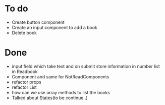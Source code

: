 # To do

- Create button component
- Create an input component to add a book
- Delete book

# Done

- input field which take text and on submit store information in number list in Readbook
- Component and same for NotReadComponents
- refactor props
- refactor List
- how can we use array methods to list the books
- Talked about States(to be continue..)
